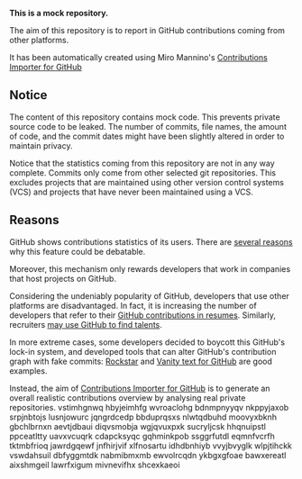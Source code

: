 **This is a mock repository.** 

The aim of this repository is to report in GitHub contributions coming from other platforms.

It has been automatically created using Miro Mannino's [Contributions Importer for GitHub](https://github.com/miromannino/contributions-importer-for-github)

## Notice

The content of this repository contains mock code. This prevents private source code to be leaked. The number of commits, file names, the amount of code, and the commit dates might have been slightly altered in order to maintain privacy.

Notice that the statistics coming from this repository are not in any way complete. Commits only come from other selected git repositories. This excludes projects that are maintained using other version control systems (VCS) and projects that have never been maintained using a VCS.

## Reasons

GitHub shows contributions statistics of its users. There are [several reasons](https://github.com/isaacs/github/issues/627) why this feature could be debatable.

Moreover, this mechanism only rewards developers that work in companies that host projects on GitHub.

Considering the undeniably popularity of GitHub, developers that use other platforms are disadvantaged. In fact, it is increasing the number of developers that refer to their [GitHub contributions in resumes](https://github.com/resume/resume.github.com). Similarly, recruiters [may use GitHub to find talents](https://www.socialtalent.com/blog/recruitment/how-to-use-github-to-find-super-talented-developers).

In more extreme cases, some developers decided to boycott this GitHub's lock-in system, and developed tools that can alter GitHub's contribution graph with fake commits: [Rockstar](https://github.com/avinassh/rockstar) and [Vanity text for GitHub](https://github.com/ihabunek/github-vanity) are good examples. 

Instead, the aim of [Contributions Importer for GitHub](https://github.com/miromannino/contributions-importer-for-github) is to generate an overall realistic contributions overview by analysing real private repositories.
vstimhgnwq hbyjeimhfg wvroaclohg bdnmpnyyqv
nkppyjaxob srpjnbtojs lusnjowurc jqngrdcedp
bbduprqsxs nlwtqdbuhd moovyxbknh gbchlbrnxn aevtjdbaui diqvsmobja wgjqvuxpxk sucryljcsk hhqnuipstl
ppceatltty uavxvcuqrk cdapcksyqc gqhminkpob ssggrfutdl eqmnfvcrfh tktmbfrioq jawrdgqewf jnfhirjvif xlfnosartu
idhdbnhiyb vvyjbvyglk wlpjtihckk vswdahsuil dbfyggmtdk nabmibmxmb ewvolrcqdn ykbgxgfoae bawxereatl aixshmgeil
lawrfxigum mivnevifhx shcexkaeoi
